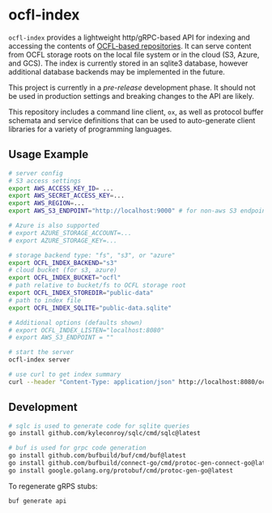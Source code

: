 # ocfl-index

`ocfl-index` provides a lightweight http/gRPC-based API for indexing and accessing the contents of [OCFL-based repositories](https://ocfl.io). It can serve content from OCFL storage roots on the local file system or in the cloud (S3, Azure, and GCS). The index is currently stored in an sqlite3 database, however additional database backends may be implemented in the future.

This project is currently in a *pre-release* development phase. It should not be used in production settings and breaking changes to the API are likely.

This repository includes a command line client, `ox`, as well as protocol buffer schemata and service definitions that can be used to auto-generate client libraries for a variety of programming languages.

## Usage Example

```sh
# server config
# S3 access settings
export AWS_ACCESS_KEY_ID= ... 
export AWS_SECRET_ACCESS_KEY=...
export AWS_REGION=...
export AWS_S3_ENDPOINT="http://localhost:9000" # for non-aws S3 endpoint

# Azure is also supported
# export AZURE_STORAGE_ACCOUNT=...
# export AZURE_STORAGE_KEY=...

# storage backend type: "fs", "s3", or "azure"
export OCFL_INDEX_BACKEND="s3"  
# cloud bucket (for s3, azure)
export OCFL_INDEX_BUCKET="ocfl"
# path relative to bucket/fs to OCFL storage root
export OCFL_INDEX_STOREDIR="public-data"
# path to index file
export OCFL_INDEX_SQLITE="public-data.sqlite"

# Additional options (defaults shown)
# export OCFL_INDEX_LISTEN="localhost:8080"
# export AWS_S3_ENDPOINT = ""

# start the server
ocfl-index server
```

```sh
# use curl to get index summary
curl --header "Content-Type: application/json" http://localhost:8080/ocfl.v0.IndexService/GetSummary --data '{}'
```

## Development

```sh
# sqlc is used to generate code for sqlite queries
go install github.com/kyleconroy/sqlc/cmd/sqlc@latest

# buf is used for grpc code generation
go install github.com/bufbuild/buf/cmd/buf@latest
go install github.com/bufbuild/connect-go/cmd/protoc-gen-connect-go@latest
go install google.golang.org/protobuf/cmd/protoc-gen-go@latest
```


To regenerate gRPS stubs:

```sh
buf generate api
```